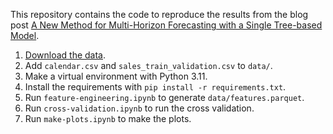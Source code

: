 This repository contains the code to reproduce the results from the blog post [A New Method for Multi-Horizon Forecasting with a Single Tree-based Model](url).

1. [Download the data](https://www.kaggle.com/competitions/m5-forecasting-accuracy/data).
1. Add `calendar.csv` and `sales_train_validation.csv` to `data/`.
1. Make a virtual environment with Python 3.11.
1. Install the requirements with `pip install -r requirements.txt`.
1. Run `feature-engineering.ipynb` to generate `data/features.parquet`.
1. Run `cross-validation.ipynb` to run the cross validation.
1. Run `make-plots.ipynb` to make the plots.
